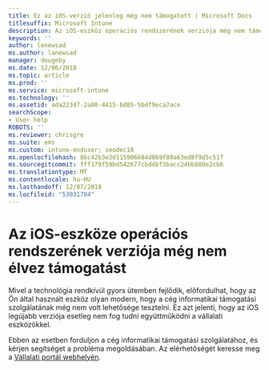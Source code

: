 ```yaml
---
title: Ez az iOS-verzió jelenleg még nem támogatott | Microsoft Docs
titlesuffix: Microsoft Intune
description: Az iOS-eszköz operációs rendszerének verziója még nem támogatott.
keywords: ''
author: lenewsad
ms.author: lanewsad
manager: dougeby
ms.date: 12/06/2018
ms.topic: article
ms.prod: ''
ms.service: microsoft-intune
ms.technology: ''
ms.assetid: ada223d7-2a80-4415-bd85-5bdf9eca7ace
searchScope:
- User help
ROBOTS: ''
ms.reviewer: chrisgre
ms.suite: ems
ms.custom: intune-enduser; seodec18
ms.openlocfilehash: 86c42b3e2d115906684d069f80a63ed8f9d5c51f
ms.sourcegitcommit: fff179f59bd542677cbd4bf3bacc24bb880e2cb6
ms.translationtype: MT
ms.contentlocale: hu-HU
ms.lasthandoff: 12/07/2018
ms.locfileid: "53031704"
---
```

# <a name="your-ios-devices-operating-system-version-isnt-yet-supported"></a>Az iOS-eszköze operációs rendszerének verziója még nem élvez támogatást

Mivel a technológia rendkívül gyors ütemben fejlődik, előfordulhat, hogy az Ön által használt eszköz olyan modern, hogy a cég informatikai támogatási szolgálatának még nem volt lehetősége tesztelni. Ez azt jelenti, hogy az iOS legújabb verziója esetleg nem fog tudni együttműködni a vállalati eszközökkel.

Ebben az esetben forduljon a cég informatikai támogatási szolgálatához, és kérjen segítséget a probléma megoldásában. Az elérhetőségét keresse meg a [Vállalati portál webhelyén](https://go.microsoft.com/fwlink/?linkid=2010980).
